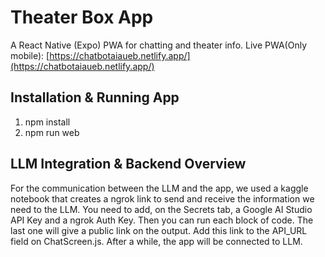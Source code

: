 # Theater Box App

A React Native (Expo) PWA for chatting and theater info. Live PWA(Only mobile): [https://chatbotaiaueb.netlify.app/](https://chatbotaiaueb.netlify.app/)

## Installation & Running App

1. npm install
2. npm run web

## LLM Integration & Backend Overview

For the communication between the LLM and the app, we used a kaggle notebook that creates a ngrok link to send and receive the information we need to the LLM. You need to add, on the Secrets tab, a Google AI Studio API Key and a ngrok Auth Key. Then you can run each block of code. The last one will give a public link on the output. Add this link to the API_URL field on ChatScreen.js. After a while, the app will be connected to LLM.
